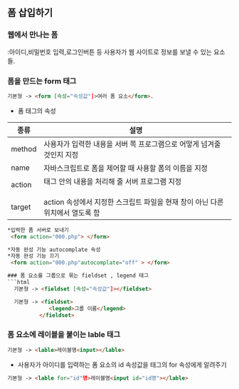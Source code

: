 ## 폼 삽입하기  
### 웹에서 만나는 폼  
:아이디,비밀번호 입력,로그인버튼 등 사용자가 웹 사이트로 정보를 보낼 수 있는 요소들.

### 폼을 만드는 form 태그  
```html
기본형 -> <form [속성="속성값"]>여러 폼 요소</form>. 
```
* 폼 태그의 속성  

| 종류 |                  설명                                 |
|-----|------------------------------------------------------|
|method|사용자가 입력한 내용을 서버 쪽 프로그램으로 어떻게 넘겨줄 것인지 지정|
|name|자바스크립트로 폼을 제어할 때 사용할 폼의 이름을 지정|
|action|<form> 태그 안의 내용을 처리해 줄 서버 프로그램 지정|
|target|action 속성에서 지정한 스크립트 파일을 현재 창이 아닌 다른 위치에서 열도록 함|. 
  

```html
*입력한 폼 서버로 보내기
 <form action="000.php"> </form>  

*자동 완성 기능 autocomplate 속성  
*자동 완성 기능 끄기  
 <form action="000.php"autocomplate="off" > </form>  

### 폼 요소를 그룹으로 묶는 fieldset , legend 태그  
```html
  기본형 -> <fieldset [속성="속성값"]></fieldset>

  기본형 -> <fieldset>
             <legend>그룹 이름</legend>
          </fieldset>
```  

 
### 폼 요소에 레이블을 붙이는 lable 태그
``` html
기본형 -> <lable>레이블명<input></lable>
```

* 사용자가 아이디를 입력하는 폼 요소의 id 속성값을 <lable> 태그의 for 속성에게 알려주기 
```html 
기본형 -> <lable for="id"명>레이블명<input id="id명"></lable>
```




